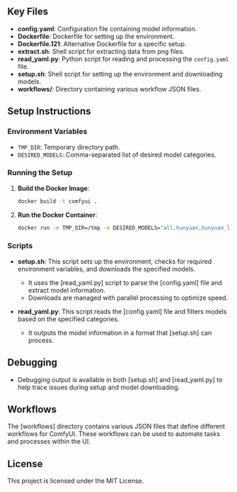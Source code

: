 
## Key Files

- **config.yaml**: Configuration file containing model information.
- **Dockerfile**: Dockerfile for setting up the environment.
- **Dockerfile.121**: Alternative Dockerfile for a specific setup.
- **extract.sh**: Shell script for extracting data from png files.
- **read_yaml.py**: Python script for reading and processing the `config.yaml` file.
- **setup.sh**: Shell script for setting up the environment and downloading models.
- **workflows/**: Directory containing various workflow JSON files.

## Setup Instructions

### Environment Variables

- `TMP_DIR`: Temporary directory path.
- `DESIRED_MODELS`: Comma-separated list of desired model categories.

### Running the Setup

1. **Build the Docker Image**:
    ```sh
    docker build -t comfyui .
    ```

2. **Run the Docker Container**:
    ```sh
    docker run -e TMP_DIR=/tmp -e DESIRED_MODELS="all,hunyuan,hunyuan_low,mmaudio" comfyui
    ```

### Scripts

- **setup.sh**: This script sets up the environment, checks for required environment variables, and downloads the specified models.
    - It uses the [read_yaml.py] script to parse the [config.yaml] file and extract model information.
    - Downloads are managed with parallel processing to optimize speed.

- **read_yaml.py**: This script reads the [config.yaml] file and filters models based on the specified categories.
    - It outputs the model information in a format that [setup.sh] can process.

## Debugging

- Debugging output is available in both [setup.sh] and [read_yaml.py] to help trace issues during setup and model downloading.

## Workflows

The [workflows] directory contains various JSON files that define different workflows for ComfyUI. These workflows can be used to automate tasks and processes within the UI.

## License

This project is licensed under the MIT License.